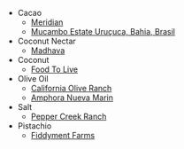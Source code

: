- Cacao
  - [Meridian](1)
  - [Mucambo Estate Uruçuca, Bahia, Brasil](4)
- Coconut Nectar
  - [Madhava](2)
- Coconut
  - [Food To Live](3)
- Olive Oil
  - [California Olive Ranch](5)
  - [Amphora Nueva Marin](8)
- Salt
  - [Pepper Creek Ranch](6)
- Pistachio
  - [Fiddyment Farms](7)
